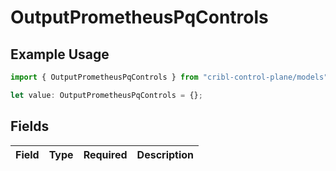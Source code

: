 # OutputPrometheusPqControls

## Example Usage

```typescript
import { OutputPrometheusPqControls } from "cribl-control-plane/models";

let value: OutputPrometheusPqControls = {};
```

## Fields

| Field       | Type        | Required    | Description |
| ----------- | ----------- | ----------- | ----------- |